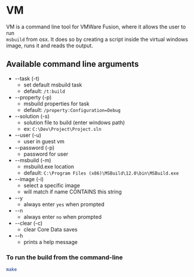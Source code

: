 # VM
VM is a command line tool for VMWare Fusion, where it allows the user to run <br/>`msbuild` from osx. It does so by creating a script inside the virtual windows <br/>image, runs it and reads the output.

## Available command line arguments
* --task (-t)
    - set default msbuild task
    - default: `/t:build`
* --property (-p)
    - msbuild properties for task
    - default: `/property:Configuration=Debug`
* --solution (-s)
    - solution file to build (enter windows path)
    - ex: `C:\Dev\Project\Project.sln`
* --user (-u)
    - user in guest vm
* --password (-p)
    - password for user
* --msbuild (-m)
    - msbuild.exe location
    - default: `C:\Program Files (x86)\MSBuild\12.0\bin\MSBuild.exe`
* --image (-i)
    - select a specific image
    - will match if name CONTAINS this string
* --y
    - always enter `yes` when prompted
* --n
    - always enter `no` when prompted
* --clear (-c)
    - clear Core Data saves
* --h
    - prints a help message


### To run the build from the command-line
```bash
make
```
